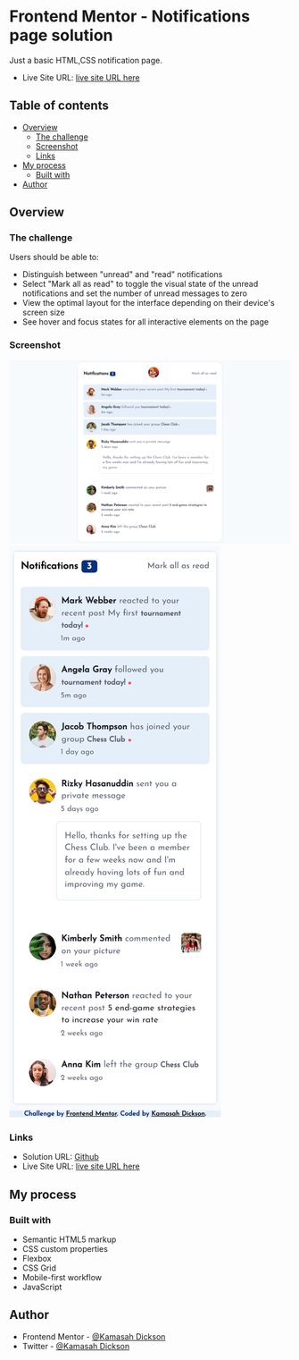 # Frontend Mentor - Notifications page solution

Just a basic HTML,CSS notification page.
- Live Site URL: [live site URL here](https://kamasah-dickson.github.io/Notification-Page/)


## Table of contents

- [Overview](#overview)
  - [The challenge](#the-challenge)
  - [Screenshot](#screenshot)
  - [Links](#links)
- [My process](#my-process)
  - [Built with](#built-with)
- [Author](#author)

## Overview

### The challenge

Users should be able to:

- Distinguish between "unread" and "read" notifications
- Select "Mark all as read" to toggle the visual state of the unread notifications and set the number of unread messages to zero
- View the optimal layout for the interface depending on their device's screen size
- See hover and focus states for all interactive elements on the page

### Screenshot

![Desktop-Screenshot](./Screenshots/Desktop.png)
![Mobile-Screenshot](./Screenshots/Mobile.png)

### Links

- Solution URL: [Github](https://github.com/Kamasah-Dickson/Notification-Page)
- Live Site URL: [live site URL here](https://kamasah-dickson.github.io/Notification-Page/)

## My process

### Built with

- Semantic HTML5 markup
- CSS custom properties
- Flexbox
- CSS Grid
- Mobile-first workflow
- JavaScript

## Author

- Frontend Mentor - [@Kamasah Dickson](https://www.frontendmentor.io/profile/Kamasah-Dickson)
- Twitter - [@Kamasah Dickson](https://twitter.com/Kamas_DEV)
